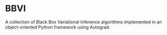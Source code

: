 # BBVI
A collection of Black Box Variational Inference algorithms implemented in an object-oriented Python framework using Autograd.
